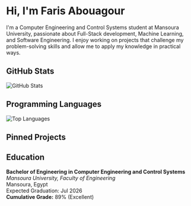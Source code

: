 # Hi, I'm Faris Abouagour

I'm a Computer Engineering and Control Systems student at Mansoura University, passionate about Full-Stack development, Machine Learning, and Software Engineering. I enjoy working on projects that challenge my problem-solving skills and allow me to apply my knowledge in practical ways.

## GitHub Stats
![GitHub Stats](https://github-readme-stats.vercel.app/api?username=f-agour&show_icons=true&count_private=true&hide=contribs,prs)

## Programming Languages
![Top Languages](https://github-readme-stats.vercel.app/api/top-langs/?username=f-agour&layout=compact)

## Pinned Projects


## Education

**Bachelor of Engineering in Computer Engineering and Control Systems**  
*Mansoura University, Faculty of Engineering*  
Mansoura, Egypt  
Expected Graduation: Jul 2026  
**Cumulative Grade:** 89% (Excellent)
